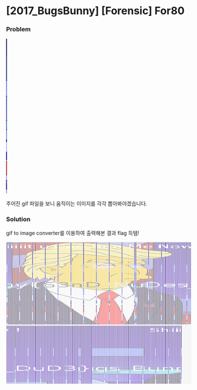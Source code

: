 # [2017_BugsBunny] \[Forensic] For80 

### Problem

![task](task.gif)

주어진 gif 파일을 보니 움직이는 이미지를 각각 뽑아봐야겠습니다.



### Solution

gif to image converter를 이용하여 출력해본 결과 flag 득템!

![out](out.png)